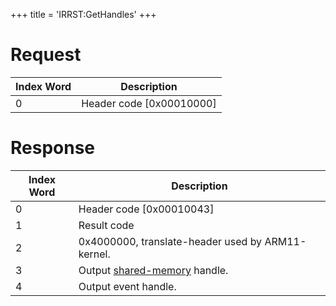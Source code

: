 +++
title = 'IRRST:GetHandles'
+++

# Request

| Index Word | Description                |
|------------|----------------------------|
| 0          | Header code \[0x00010000\] |

# Response

| Index Word | Description                                                    |
|------------|----------------------------------------------------------------|
| 0          | Header code \[0x00010043\]                                     |
| 1          | Result code                                                    |
| 2          | 0x4000000, translate-header used by ARM11-kernel.              |
| 3          | Output [shared-memory](IRRST_Shared_Memory "wikilink") handle. |
| 4          | Output event handle.                                           |